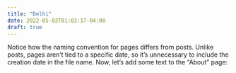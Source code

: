 ```yaml
---
title: "Delhi"
date: 2022-05-02T01:03:17-04:00
draft: true
---
```

Notice how the naming convention for pages differs from posts. 
Unlike posts, pages aren’t tied to a specific date, so it’s 
unnecessary to include the creation date in the file name.
Now, let’s add some text to the “About” page:

